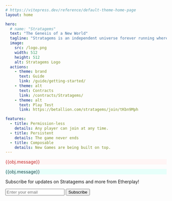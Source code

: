 ```yaml
---
# https://vitepress.dev/reference/default-theme-home-page
layout: home

hero:
  # name: "Stratagems"
  text: "The Genesis of a New World"
  tagline: "Stratagems is an independent universe forever running where players, like actual gods create islands on an endless sea using ETH with the hope to collect more of it from the other players. Alliances and betrayal are part of the arsenal as factions battle for the control of the world."
  image:
    src: /logo.png
    width: 512
    height: 512
    alt: Stratagems Logo
  actions:
    - theme: brand
      text: Guide
      link: /guide/getting-started/
    - theme: alt
      text: Contracts
      link: /contracts/Stratagems/
    - theme: alt
      text: Play Test
      link: https://betallion.com/stratagems/join/tKbn9Mph

features:
  - title: Permission-less
    details: Any player can join at any time.
  - title: Persistent
    details: The game never ends
  - title: Composable
    details: New Games are being built on top.
---
```



<script setup>
import { ref } from 'vue'

const obj = ref({
  type: 'Idle',
  // working: false, TODO
  message: ""
})

function acknowledge() {
  obj.value.type = 'Idle';
}
async function subscribe(e) {
  e.preventDefault();
  console.log("subscribing...");
  const form = document.getElementById('subscribeForm');;
  const formData = new FormData(form);
  const data = new URLSearchParams([...formData]);
  console.log({ data: data.toString() });
  try {
      const result = await fetch(form.action, {
          method: form.method,
          body: data,
      });
      const json = await result.json();
      console.log(json);
      if (json.error) {
          throw new Error(json.error);
      }
      if (json.message) {
        obj.value = {type: 'Success', message : json.message};
      } else {
        obj.value = {type: 'Success', message : "Noted, You'll receive an email to confirm your subscription"};
      }
  } catch (e) {
    obj.value = { type: 'Error', message: e.message || '' + e };
  } finally {
    setTimeout(() => acknowledge(), 5000);
  }
}

</script>


<div class="custom-layout">

<p class="topbar" v-if="obj.type=='Error'" style="color:rgb(197,48,48);background-color:rgb(255, 245, 245);border-color:rgb(252, 129, 129);">{{obj.message}}</p>
<p  class="topbar" v-if="obj.type=='Success'" style="color:rgb(35,78,82);background-color:rgb(230, 255, 250);border-color:rgb(56, 178, 172);">{{obj.message}}</p>

  <form id="subscribeForm" action="https://etherplay-newsletter-subscription.rim.workers.dev" method="POST">
    <!-- TODO <label for="email" class="sr-only">Email address</label> -->
    <p id="call-to-action">
						Subscribe for updates on Stratagems and more from Etherplay!
					</p>
    <div class="flex gap-x-4">
    <input type="hidden" name="main_list" value="announcements@etherplay.io" />
    <input type="hidden" name="sub_list" value="stratagems-announcements@etherplay.io"/>
    <input
      id="email"
      name="email"
      type="email"
      placeholder="Enter your email"
						/>
    <button id="submit" class="btn" @click="subscribe">
    Subscribe
    </button>
    </div>
  </form>
</div>

